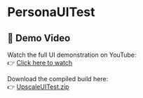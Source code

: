 # PersonaUITest

## 🎥 Demo Video

Watch the full UI demonstration on YouTube:  
👉 [Click here to watch](https://youtu.be/HWsI7KlTmRI)

Download the compiled build here:  
👉 [UpscaleUITest.zip](https://github.com/IvanHendrix/PersonaUITest/raw/main/Assets/Builds/Build.zip)
